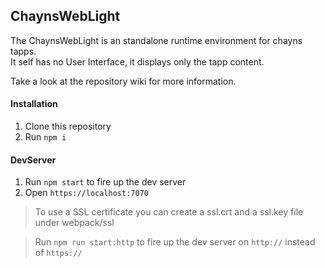 ## ChaynsWebLight
The ChaynsWebLight is an standalone runtime environment for chayns tapps.  
It self has no User Interface, it displays only the tapp content.

Take a look at the repository wiki for more information.


#### Installation
1. Clone this repository
2. Run <code>npm i</code>


#### DevServer
1. Run `npm start` to fire up the dev server
2. Open `https://localhost:7070`

> To use a SSL certificate you can create a ssl.crt and a ssl.key file under webpack/ssl

> Run `npm run start:http` to fire up the dev server on `http://` instead of `https://`